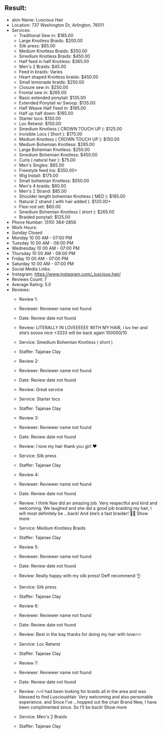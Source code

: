 ## Result: 
- alon Name: Luscious Hair
- Location: 737 Washington Dr, Arlington, 76011
- Services:
  - Traditional Sew in: $185.00
  - Large Knotless Braids: $200.00
  - Silk press: $85.00
  - Medium Knotless Braids: $350.00
  - Smedium Knotless Braids: $450.00
  - Half feed in half Knotless: $365.00
  - Men's 2 Braids: $45.00
  - Feed in braids: Varies
  - Heart shaped Knotless braids: $450.00
  - Small lemonade braids: $250.00
  - Closure sew in: $250.00
  - Frontal sew in: $265.00
  - Basic extended ponytail: $135.00
  - Extended Ponytail w/ Swoop: $135.00
  - Half Weave Half Feed in: $185.00
  - Half up half down: $185.00
  - Starter locs: $150.00
  - Loc Retwist: $150.00
  - Smedium Knotless ( CROWN TOUCH UP ): $125.00
  - Invisible Locs ( Short ): $175.00
  - Medium Knotless ( CROWN TOUCH UP ): $150.00
  - Medium Bohemian Knotless: $285.00
  - Large Bohemian Knotless: $250.00
  - Smedium Bohemian Knotless: $450.00
  - Curls ( natural hair ): $75.00
  - Men's Singles: $85.00
  - Freestyle feed ins: $350.00+
  - Wig Install: $175.00
  - Small bohemian Knotless: $550.00
  - Men's 4 braids: $60.00
  - Men's 2 Strand: $85.00
  - Shoulder length bohemian Knotless ( MED ): $185.00
  - Natural 2 strand ( with hair added ): $120.00+
  - Flexi rod set: $60.00
  - Smedium Bohemian Knotless ( short ): $265.00
  - Braided ponytail: $125.00
- Phone Number: (510) 384-2856
- Work Hours:
- Sunday Closed
- Monday 10 00 AM - 07:00 PM
- Tuesday 10 00 AM - 08:00 PM
- Wednesday 10 00 AM - 07:00 PM
- Thursday 10 00 AM - 08:00 PM
- Friday 10 00 AM - 07:00 PM
- Saturday 10 00 AM - 07:00 PM
- Social Media Links:
- Instagram: https://www.instagram.com/_luscious.hair/
- Reviews Count: 7
- Average Rating: 5.0
- Reviews:
  - Review 1:
  - Reviewer: Reviewer name not found
  - Date: Review date not found
  - Review: LITERALLY IN LOVEEEEEE WITH MY HAIR, i luv her and she’s soooo nice <3333 will be back again 100000/10
  - Service: Smedium Bohemian Knotless ( short )
  - Staffer: Tajanae Clay
  
  - Review 2:
  - Reviewer: Reviewer name not found
  - Date: Review date not found
  - Review: Great service
  - Service: Starter locs
  - Staffer: Tajanae Clay
  
  - Review 3:
  - Reviewer: Reviewer name not found
  - Date: Review date not found
  - Review: I love my hair thank you girl ❤️
  - Service: Silk press
  - Staffer: Tajanae Clay
  
  - Review 4:
  - Reviewer: Reviewer name not found
  - Date: Review date not found
  - Review: I think Nae did an amazing job. Very respectful and kind and welcoming. We laughed and she did a good job braiding my hair, I will most definitely be ...back! And she’s a fast braider! 🥰🥰  Show more
  - Service: Medium Knotless Braids
  - Staffer: Tajanae Clay
  
  - Review 5:
  - Reviewer: Reviewer name not found
  - Date: Review date not found
  - Review: Really happy with my silk press! Deff recommend 👌
  - Service: Silk press
  - Staffer: Tajanae Clay
  
  - Review 6:
  - Reviewer: Reviewer name not found
  - Date: Review date not found
  - Review: Best in the bay thanks for doing my hair with love🔥🔥
  - Service: Loc Retwist
  - Staffer: Tajanae Clay
  
  - Review 7:
  - Reviewer: Reviewer name not found
  - Date: Review date not found
  - Review: 🔥🔥I had been looking for braids all in the area and was blessed to find LusciousHair. Very welcoming and also personable experience. and Since I’ve ...hopped out the chair Brand New, I have been complimented since. So I’ll be back!  Show more
  - Service: Men's 2 Braids
  - Staffer: Tajanae Clay
  
  